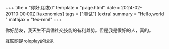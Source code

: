 +++
title = "你好,朋友d"
template = "page.html"
date = 2024-02-20T10:00:00Z
[taxonomies]
tags = ["测试"]
[extra]
summary = "Hello,world "
mathjax = "tex-mml"
+++

你好朋友，我天生不具備社交技能的有利趋势。但是我是很好的人，真的。

互联网是roleplay的烂泥
